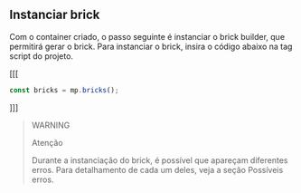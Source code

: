 ## Instanciar brick

Com o container criado, o passo seguinte é instanciar o brick builder, que permitirá gerar o brick. Para instanciar o brick, insira o código abaixo na tag script do projeto.


[[[
```javascript
const bricks = mp.bricks();
```
]]]


> WARNING
>
> Atenção
>
> Durante a instanciação do brick, é possível que apareçam diferentes erros. Para detalhamento de cada um deles, veja a seção Possíveis erros.